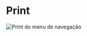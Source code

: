 # Print

![Print do menu de navegação](https://github.com/trilhafront/projeto-menu-navegacao/blob/main/print.png "Print do menu de navegação")
